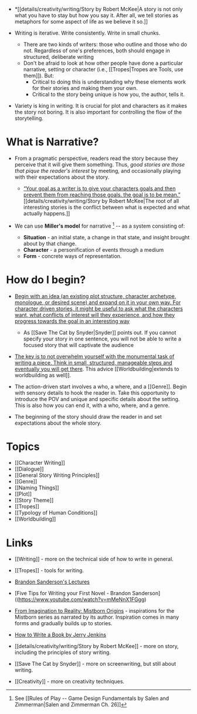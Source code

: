* *[[details/creativity/writing/Story by Robert McKee|A story is not only what you have to stay but how you say it. After all, we tell stories as metaphors for some aspect of life as we believe it so.]]

* Writing is iterative. Write consistently. Write in small chunks.
	* There are two kinds of writers: those who outline and those who do not. Regardless of one's preferences, both should engage in structured, deliberate writing
	* Don't be afraid to look at how other people have done a particular narrative, setting or character (i.e., [[Tropes|Tropes are Tools, use them]]). But: 
		* Critical to doing this is understanding why these elements work for their stories and making them your own.
		* Critical to the story being unique is how you, the author, tells it.
* Variety is king in writing. It is crucial for plot and characters as it makes the story not boring. It is also important for controlling the flow of the storytelling.
# What is Narrative? 
* From a pragmatic perspective, readers read the story because they perceive that it will give them something. Thus, *good stories are those that pique the reader's interest* by meeting, and occasionally playing with their expectations about the story.
	* [“Your goal as a writer is to give your characters goals and then prevent them from reaching those goals. the goal is to be mean.”](https://www.youtube.com/watch?v=blehVIDyuXk&list=PLSH_xM-KC3Zv-79sVZTTj-YA6IAqh8qeQ&index=8) [[details/creativity/writing/Story by Robert McKee|The root of all interesting stories is the conflict between what is expected and what actually happens.]]

* We can use **Miller's model** for narrative [^1] -- as a system consisting of:
	* **Situation** - an initial state, a change in that state, and insight brought about by that change.
	* **Character** - a personification of events through a medium
	* **Form** - concrete ways of representation.

[^1]: See [[Rules of Play -- Game Design Fundamentals by Salen and Zimmerman|Salen and Zimmerman Ch. 26]]
# How do I begin? 
* [Begin with an idea (an existing plot structure, character archetype, monologue, or desired scene) and expand on it in your own way. For character driven stories, it might be useful to ask what the characters want, what conflicts of interest will they experience, and how they progress towards the goal in an interesting way](https://www.youtube.com/watch?v=mMeNnX1FGgg)
	* As [[Save The Cat by Snyder|Snyder]] points out. If you cannot specify your story in one sentence, you will  not be able to write a focused story that will captivate the audience
* [The key is to not overwhelm yourself with the monumental task of writing a piece. Think in small, structured, manageable steps and eventually you will get there](https://jerryjenkins.com/how-to-write-a-book/#p3). This advice [[Worldbuilding|extends to worldbuilding as well]].

* The action-driven start involves a who, a where, and a [[Genre]]. Begin with sensory details to hook the reader in. Take this opportunity to introduce the POV and unique and specific details about the setting. This is also how you can end it, with a who, where, and a genre.

* The beginning of the story should draw the reader in and set expectations about the whole story.
# Topics
* [[Character Writing]]
* [[Dialogue]]
* [[General Story Writing Principles]]
* [[Genre]]
* [[Naming Things]]
* [[Plot]]
* [[Story Theme]]
* [[Tropes]]
* [[Typology of Human Conditions]]
* [[Worldbuilding]]
# Links
* [[Writing]] - more on the technical side of how to write in general.
* [[Tropes]] - tools for writing.

* [Brandon Sanderson's Lectures](https://www.youtube.com/playlist?list=PLSH_xM-KC3Zv-79sVZTTj-YA6IAqh8qeQ)
* [Five Tips for Writing your First Novel - Brandon Sanderson]((https://www.youtube.com/watch?v=mMeNnX1FGgg)
* [From Imagination to Reality: Mistborn Origins](https://www.youtube.com/watch?v=bqjXNShC2_A) - inspirations for the Mistborn series as narrated by its author. Inspiration comes in many forms and gradually builds up to stories.
* [How to Write a Book by Jerry Jenkins](https://jerryjenkins.com/how-to-write-a-book/#p3)

* [[details/creativity/writing/Story by Robert McKee]] - more on story, including the principles of story writing.
* [[Save The Cat by Snyder]] - more on screenwriting, but still about writing. 
* [[Creativity]] - more on creativity techniques.

